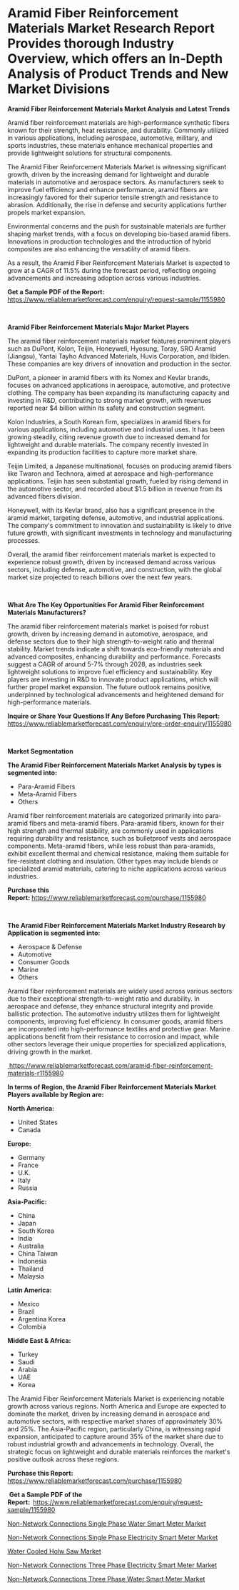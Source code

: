 <p><h1>Aramid Fiber Reinforcement Materials Market Research Report Provides thorough Industry Overview, which offers an In-Depth Analysis of Product Trends and New Market Divisions</h1></p><p><strong>Aramid Fiber Reinforcement Materials Market Analysis and Latest Trends</strong></p>
<p><p>Aramid fiber reinforcement materials are high-performance synthetic fibers known for their strength, heat resistance, and durability. Commonly utilized in various applications, including aerospace, automotive, military, and sports industries, these materials enhance mechanical properties and provide lightweight solutions for structural components. </p><p>The Aramid Fiber Reinforcement Materials Market is witnessing significant growth, driven by the increasing demand for lightweight and durable materials in automotive and aerospace sectors. As manufacturers seek to improve fuel efficiency and enhance performance, aramid fibers are increasingly favored for their superior tensile strength and resistance to abrasion. Additionally, the rise in defense and security applications further propels market expansion.</p><p>Environmental concerns and the push for sustainable materials are further shaping market trends, with a focus on developing bio-based aramid fibers. Innovations in production technologies and the introduction of hybrid composites are also enhancing the versatility of aramid fibers. </p><p>As a result, the Aramid Fiber Reinforcement Materials Market is expected to grow at a CAGR of 11.5% during the forecast period, reflecting ongoing advancements and increasing adoption across various industries.</p></p>
<p><strong>Get a Sample PDF of the Report:&nbsp;</strong> <a href="https://www.reliablemarketforecast.com/enquiry/request-sample/1155980?utm_campaign=2749&utm_medium=2&utm_source=Github&utm_content=ia&utm_term=01042025&utm_id=aramid-fiber-reinforcement-materials">https://www.reliablemarketforecast.com/enquiry/request-sample/1155980</a></p>
<p>&nbsp;</p>
<p><strong>Aramid Fiber Reinforcement Materials Major Market Players</strong></p>
<p><p>The aramid fiber reinforcement materials market features prominent players such as DuPont, Kolon, Teijin, Honeywell, Hyosung, Toray, SRO Aramid (Jiangsu), Yantai Tayho Advanced Materials, Huvis Corporation, and Ibiden. These companies are key drivers of innovation and production in the sector.</p><p>DuPont, a pioneer in aramid fibers with its Nomex and Kevlar brands, focuses on advanced applications in aerospace, automotive, and protective clothing. The company has been expanding its manufacturing capacity and investing in R&D, contributing to strong market growth, with revenues reported near $4 billion within its safety and construction segment.</p><p>Kolon Industries, a South Korean firm, specializes in aramid fibers for various applications, including automotive and industrial uses. It has been growing steadily, citing revenue growth due to increased demand for lightweight and durable materials. The company recently invested in expanding its production facilities to capture more market share.</p><p>Teijin Limited, a Japanese multinational, focuses on producing aramid fibers like Twaron and Technora, aimed at aerospace and high-performance applications. Teijin has seen substantial growth, fueled by rising demand in the automotive sector, and recorded about $1.5 billion in revenue from its advanced fibers division.</p><p>Honeywell, with its Kevlar brand, also has a significant presence in the aramid market, targeting defense, automotive, and industrial applications. The company's commitment to innovation and sustainability is likely to drive future growth, with significant investments in technology and manufacturing processes.</p><p>Overall, the aramid fiber reinforcement materials market is expected to experience robust growth, driven by increased demand across various sectors, including defense, automotive, and construction, with the global market size projected to reach billions over the next few years.</p></p>
<p>&nbsp;</p>
<p><strong>What Are The Key Opportunities For Aramid Fiber Reinforcement Materials Manufacturers?</strong></p>
<p><p>The aramid fiber reinforcement materials market is poised for robust growth, driven by increasing demand in automotive, aerospace, and defense sectors due to their high strength-to-weight ratio and thermal stability. Market trends indicate a shift towards eco-friendly materials and advanced composites, enhancing durability and performance. Forecasts suggest a CAGR of around 5-7% through 2028, as industries seek lightweight solutions to improve fuel efficiency and sustainability. Key players are investing in R&D to innovate product applications, which will further propel market expansion. The future outlook remains positive, underpinned by technological advancements and heightened demand for high-performance materials.</p></p>
<p><strong>Inquire or Share Your Questions If Any Before Purchasing This Report:</strong> <a href="https://www.reliablemarketforecast.com/enquiry/pre-order-enquiry/1155980?utm_campaign=2749&utm_medium=2&utm_source=Github&utm_content=ia&utm_term=01042025&utm_id=aramid-fiber-reinforcement-materials">https://www.reliablemarketforecast.com/enquiry/pre-order-enquiry/1155980</a></p>
<p>&nbsp;</p>
<p><strong>Market Segmentation</strong></p>
<p><strong>The Aramid Fiber Reinforcement Materials Market Analysis by types is segmented into:</strong></p>
<p><ul><li>Para-Aramid Fibers</li><li>Meta-Aramid Fibers</li><li>Others</li></ul></p>
<p><p>Aramid fiber reinforcement materials are categorized primarily into para-aramid fibers and meta-aramid fibers. Para-aramid fibers, known for their high strength and thermal stability, are commonly used in applications requiring durability and resistance, such as bulletproof vests and aerospace components. Meta-aramid fibers, while less robust than para-aramids, exhibit excellent thermal and chemical resistance, making them suitable for fire-resistant clothing and insulation. Other types may include blends or specialized aramid materials, catering to niche applications across various industries.</p></p>
<p><strong>Purchase this Report:&nbsp;</strong><a href="https://www.reliablemarketforecast.com/purchase/1155980?utm_campaign=2749&utm_medium=2&utm_source=Github&utm_content=ia&utm_term=01042025&utm_id=aramid-fiber-reinforcement-materials">https://www.reliablemarketforecast.com/purchase/1155980</a></p>
<p>&nbsp;</p>
<p><strong>The Aramid Fiber Reinforcement Materials Market Industry Research by Application is segmented into:</strong></p>
<p><ul><li>Aerospace & Defense</li><li>Automotive</li><li>Consumer Goods</li><li>Marine</li><li>Others</li></ul></p>
<p><p>Aramid fiber reinforcement materials are widely used across various sectors due to their exceptional strength-to-weight ratio and durability. In aerospace and defense, they enhance structural integrity and provide ballistic protection. The automotive industry utilizes them for lightweight components, improving fuel efficiency. In consumer goods, aramid fibers are incorporated into high-performance textiles and protective gear. Marine applications benefit from their resistance to corrosion and impact, while other sectors leverage their unique properties for specialized applications, driving growth in the market.</p></p>
<p><a href="https://www.reliablemarketforecast.com/aramid-fiber-reinforcement-materials-r1155980?utm_campaign=2749&utm_medium=2&utm_source=Github&utm_content=ia&utm_term=01042025&utm_id=aramid-fiber-reinforcement-materials">&nbsp;https://www.reliablemarketforecast.com/aramid-fiber-reinforcement-materials-r1155980</a></p>
<p><strong>In terms of Region, the Aramid Fiber Reinforcement Materials Market Players available by Region are:</strong></p>
<p>
    <p> <strong> North America: </strong>
        <ul>
            <li>United States</li>
            <li>Canada</li>
        </ul>
        </p> 
    <p> <strong> Europe: </strong>
        <ul>
            <li>Germany</li>
            <li>France</li>
            <li>U.K.</li>
            <li>Italy</li>
            <li>Russia</li>
        </ul>
        </p> 
    <p> <strong> Asia-Pacific: </strong>
        <ul>
            <li>China</li>
            <li>Japan</li>
            <li>South Korea</li>
            <li>India</li>
            <li>Australia</li>
            <li>China Taiwan</li>
            <li>Indonesia</li>
            <li>Thailand</li>
            <li>Malaysia</li>
        </ul>
        </p> 
    <p> <strong> Latin America: </strong>
        <ul>
            <li>Mexico</li>
            <li>Brazil</li>
            <li>Argentina Korea</li>
            <li>Colombia</li>
        </ul>
        </p> 
    <p> <strong> Middle East & Africa: </strong>
        <ul>
            <li>Turkey</li>
            <li>Saudi</li>
            <li>Arabia</li>
            <li>UAE</li>
            <li>Korea</li>
        </ul>
    </p>
    </p>
<p><p>The Aramid Fiber Reinforcement Materials Market is experiencing notable growth across various regions. North America and Europe are expected to dominate the market, driven by increasing demand in aerospace and automotive sectors, with respective market shares of approximately 30% and 25%. The Asia-Pacific region, particularly China, is witnessing rapid expansion, anticipated to capture around 35% of the market share due to robust industrial growth and advancements in technology. Overall, the strategic focus on lightweight and durable materials reinforces the market's positive outlook across these regions.</p></p>
<p><strong>Purchase this Report: </strong><a href="https://www.reliablemarketforecast.com/purchase/1155980?utm_campaign=2749&utm_medium=2&utm_source=Github&utm_content=ia&utm_term=01042025&utm_id=aramid-fiber-reinforcement-materials">https://www.reliablemarketforecast.com/purchase/1155980</a></p>
<p>&nbsp;<strong>Get a Sample PDF of the Report:&nbsp;&nbsp;</strong><a href="https://www.reliablemarketforecast.com/enquiry/request-sample/1155980?utm_campaign=2749&utm_medium=2&utm_source=Github&utm_content=ia&utm_term=01042025&utm_id=aramid-fiber-reinforcement-materials">https://www.reliablemarketforecast.com/enquiry/request-sample/1155980</a></p>
<p><strong></strong></p>
<p><p><a href="https://www.linkedin.com/pulse/industry-analysis-technological-advancements-non-network-rqurc?utm_campaign=2749&utm_medium=2&utm_source=Github&utm_content=ia&utm_term=01042025&utm_id=aramid-fiber-reinforcement-materials">Non-Network Connections Single Phase Water Smart Meter Market</a></p><p><a href="https://www.linkedin.com/pulse/non-network-connections-single-phase-electricity-smart-rcj4c?utm_campaign=2749&utm_medium=2&utm_source=Github&utm_content=ia&utm_term=01042025&utm_id=aramid-fiber-reinforcement-materials">Non-Network Connections Single Phase Electricity Smart Meter Market</a></p><p><a href="https://www.linkedin.com/pulse/trustworthy-market-insights-water-cooled-holw-saw-size-qs9tc?utm_campaign=2749&utm_medium=2&utm_source=Github&utm_content=ia&utm_term=01042025&utm_id=aramid-fiber-reinforcement-materials">Water Cooled Holw Saw Market</a></p><p><a href="https://www.linkedin.com/pulse/in-depth-analysis-size-non-network-connections-three-lhzoc?utm_campaign=2749&utm_medium=2&utm_source=Github&utm_content=ia&utm_term=01042025&utm_id=aramid-fiber-reinforcement-materials">Non-Network Connections Three Phase Electricity Smart Meter Market</a></p><p><a href="https://www.linkedin.com/pulse/future-non-network-connections-three-phase-water-smart-meter-4mzmc?utm_campaign=2749&utm_medium=2&utm_source=Github&utm_content=ia&utm_term=01042025&utm_id=aramid-fiber-reinforcement-materials">Non-Network Connections Three Phase Water Smart Meter Market</a></p></p>